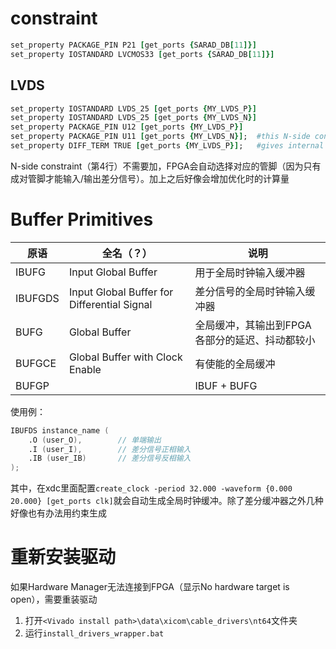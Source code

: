 # constraint

```tcl
set_property PACKAGE_PIN P21 [get_ports {SARAD_DB[11]}]
set_property IOSTANDARD LVCMOS33 [get_ports {SARAD_DB[11]}]
```

## LVDS

```tcl
set_property IOSTANDARD LVDS_25 [get_ports {MY_LVDS_P}]
set_property IOSTANDARD LVDS_25 [get_ports {MY_LVDS_N}]
set_property PACKAGE_PIN U12 [get_ports {MY_LVDS_P}]
set_property PACKAGE_PIN U11 [get_ports {MY_LVDS_N}];  #this N-side constraint is optional
set_property DIFF_TERM TRUE [get_ports {MY_LVDS_P}];   #gives internal termination for LVDS input
```

N-side constraint（第4行）不需要加，FPGA会自动选择对应的管脚（因为只有成对管脚才能输入/输出差分信号）。加上之后好像会增加优化时的计算量

# Buffer Primitives

| 原语    | 全名（？）                                  | 说明                                           |
| ------- | ------------------------------------------- | ---------------------------------------------- |
| IBUFG   | Input Global Buffer                         | 用于全局时钟输入缓冲器                         |
| IBUFGDS | Input Global Buffer for Differential Signal | 差分信号的全局时钟输入缓冲器                   |
| BUFG    | Global Buffer                               | 全局缓冲，其输出到FPGA各部分的延迟、抖动都较小 |
| BUFGCE  | Global Buffer with Clock Enable             | 有使能的全局缓冲                               |
| BUFGP   |                                             | IBUF + BUFG                                    |

使用例：

```verilog
IBUFDS instance_name (
    .O (user_O),        // 单端输出 
    .I (user_I),        // 差分信号正相输入
    .IB (user_IB)       // 差分信号反相输入
);
```

其中，在xdc里面配置`create_clock -period 32.000 -waveform {0.000 20.000} [get_ports clk]`就会自动生成全局时钟缓冲。除了差分缓冲器之外几种好像也有办法用约束生成

# 重新安装驱动

如果Hardware Manager无法连接到FPGA（显示No hardware target is open），需要重装驱动

1. 打开`<Vivado install path>\data\xicom\cable_drivers\nt64`文件夹
2. 运行`install_drivers_wrapper.bat`